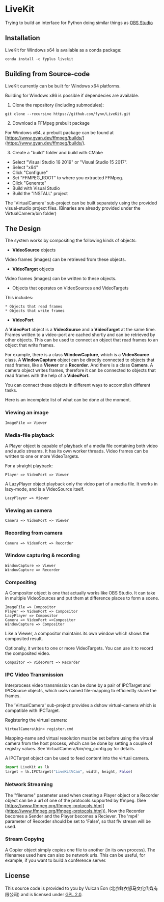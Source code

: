 # LiveKit

Trying to build an interface for Python doing similar things as [OBS Studio](https://github.com/obsproject/obs-studio)

## Installation

LiveKit for Windows x64 is available as a conda package:
```
conda install -c fyplus livekit
```

## Building from Source-code

LiveKit currently can be built for Windows x64 platforms.

Building for Windows x86 is possible if dependecies are available.

1. Clone the repository (including submodules):
```
git clone --recursive https://github.com/fynv/LiveKit.git
```

2. Download a FFMpeg prebuilt package

For Windows x64, a prebuilt package can be found at [https://www.gyan.dev/ffmpeg/builds/](https://www.gyan.dev/ffmpeg/builds/).

3. Create a "build" folder and build with CMake

* Select "Visual Studio 16 2019" or "Visual Studio 15 2017".
* Select "x64"
* Click "Configure"
* Set "FFMPEG_ROOT" to where you extracted FFMpeg.
* Click "Generate"
* Build with Visual Studio
* Build the "INSTALL" project

The 'VirtualCamera' sub-project can be built separately using the provided visual-studio project files. (Binaries are already provided under the VirtualCamera/bin folder)

## The Design

The system works by compositing the following kinds of objects:

* **VideoSource** objects

Video frames (images) can be retrieved from these objects.

* **VideoTarget** objects

Video frames (images) can be written to these objects.

* Objects that operates on VideoSources and VideoTargets

This includes:
    
    * Objects that read frames
    * Objects that write frames

* **VideoPort** 

A **VideoPort** object is a **VideoSource** and a **VideoTarget** at the same time. Frames written to a video-port are cached shortly and can be retrieved by other objects. This can be used to connect an object that read frames to an object that write frames.

For example, there is a class **WindowCapture**, which is a **VideoSource** class. A **WindowCapture** object can be directly connected to objects that read frames, like a **Viewer** or a **Recorder**. And there is a class **Camera**. A camera object writes frames, therefore it can be connected to objects that read frames with the help of a **VideoPort**.

You can connect these objects in different ways to accomplish different tasks.

Here is an incomplete list of what can be done at the moment.

### Viewing an image
```
ImageFile => Viewer
```

### Media-file playback
A Player object is capable of playback of a media file containing both video and audio streams. It has its own worker threads. Video frames can be written to one or more VideoTargets.

For a straight playback:

```
Player => VideoPort => Viewer
```

A LazyPlayer object playback only the video part of a media file. It works in lazy-mode, and is a VideoSource itself.

```
LazyPlayer => Viewer
```

### Viewing an camera
```
Camera => VideoPort => Viewer
```

### Recording from camera
```
Camera => VideoPort => Recorder
```

### Window capturing & recording
```
WindowCapture => Viewer
WindowCapture => Recorder
```

### Compositing
A Compositor object is one that actually works like OBS Studio. It can take in multiple VideoSources and put them at difference places to form a scene.

```
ImageFile => Compositor
Player => VideoPort => Compositor
LazyPlayer => Compositor
Camera => VideoPort =>Compositor
WindowCapture => Compositor
```

Like a Viewer, a compositor maintains its own window which shows the composited result.

Optionally, it writes to one or more VideoTargets. You can use it to record the composited video.

```
Compsitor => VideoPort => Recorder
```

### IPC Video Transmission

Interprocess video transmission can be done by a pair of IPCTarget and IPCSource objects, which uses named file-mapping to efficiently share the frames.

The 'VirtualCamera' sub-project provides a dshow virtual-camera which is compatible with IPCTarget. 

Registering the virtual camera:
```
VirtualCamera\bin> register.cmd
```

Mapping-name and virtual resolution must be set before using the virtual camera from the host process, whcih can be done by setting a couple of registry values. See VirtualCamera/bin/reg_config.py for details.

A IPCTarget object can be used to feed content into the virtual camera. 

```python
import LiveKit as lk
target = lk.IPCTarget("LiveKitVCam", width, height, False)
```

### Network Streaming

The "filename" parameter used when creating a Player object or a Recorder object can be a url of one of the protocols supported by ffmpeg. (See
[https://www.ffmpeg.org/ffmpeg-protocols.html](https://www.ffmpeg.org/ffmpeg-protocols.html)). Now the Recorder becomes a Sender and the Player becomes a Reciever.
The 'mp4' parameter of Recorder should be set to 'False', so that flv stream will be used.


### Stream Copying

A Copier object simply copies one file to another (in its own process). The filenames used here can also be network urls. 
This can be useful, for example, if you want to build a conference server.

## License

This source code is provided to you by Vulcan Eon (北京鲜衣怒马文化传媒有限公司) 
and is licensed under [GPL 2.0](https://github.com/fynv/LiveKit/blob/master/LICENSE).

